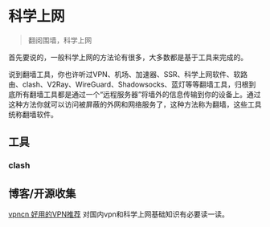 # 科学上网

> 翻阅围墙，科学上网

首先要说的，一般科学上网的方法论有很多，大多数都是基于工具来完成的。

说到翻墙工具，你也许听过VPN、机场、加速器、SSR、科学上网软件、软路由、clash、V2Ray、WireGuard、Shadowsocks、蓝灯等等翻墙工具，归根到底所有翻墙工具都是通过一个“远程服务器”将墙外的信息传输到你的设备上。通过这种方法你就可以访问被屏蔽的外网和网络服务了，这种方法称为翻墙，这些工具统称翻墙软件。



## 工具

### clash



## 博客/开源收集

[vpncn 好用的VPN推荐](https://vpncn.github.io/) 对国内vpn和科学上网基础知识有必要读一读。